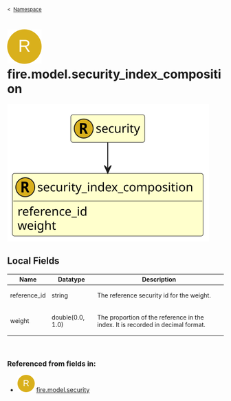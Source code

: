 <sub>&lt;&nbsp; [Namespace](index.md)</sub>
# <img src='images/recordType-lg.svg'/> fire.model.security_index_composition
<img src='images/fire.model.security_index_composition.svg'/>


## Local Fields

<table >
  <thead>
    <tr>
      <th>Name</th>
      <th>Datatype</th>
      <th>Description</th>
    </tr>
  </thead>
  <tbody>
    <tr>
        <td>reference_id</td>
        <td>string</td>
        <td><p>The reference security id for the weight.</p>
</td>
    </tr>
    <tr>
        <td>weight</td>
        <td>double(0.0, 1.0)</td>
        <td><p>The proportion of the reference in the index. It is recorded in decimal format.</p>
</td>
    </tr>

  </tbody>
</table>
      

<br/>

### Referenced from fields in:
- <img src='images/recordType.svg'/> [fire.model.security](UDT-fire.model.security.md)
